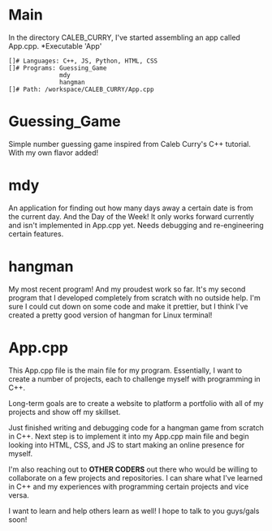# Main
In the directory CALEB_CURRY, I've started assembling an app called App.cpp.
*Executable 'App'

    []# Languages: C++, JS, Python, HTML, CSS
    []# Programs: Guessing_Game
                  mdy
                  hangman
    []# Path: /workspace/CALEB_CURRY/App.cpp

# Guessing_Game
Simple number guessing game inspired from Caleb Curry's
C++ tutorial. With my own flavor added!

# mdy
An application for finding out how many days away 
a certain date is from the current day. And the Day
of the Week! It only works forward currently and isn't
implemented in App.cpp yet. Needs debugging and 
re-engineering certain features.

# hangman
My most recent program! And my proudest work so far.
It's my second program that I developed completely from
scratch with no outside help. I'm sure I could cut down
on some code and make it prettier, but I think I've created
a pretty good version of hangman for Linux terminal!

# App.cpp
This App.cpp file is the main file for my program.
Essentially, I want to create a number of projects,
each to challenge myself with programming in C++.

Long-term goals are to create a website to platform
a portfolio with all of my projects and show off my 
skillset.

Just finished writing and debugging code for a hangman
game from scratch in C++. Next step is to implement it
into my App.cpp main file and begin looking into HTML,
CSS, and JS to start making an online presence for 
myself.

I'm also reaching out to **OTHER CODERS** out there who
would be willing to collaborate on a few projects and 
repositories. I can share what I've learned in C++ and 
my experiences with programming certain projects and vice
versa. 

I want to learn and help others learn as well! I hope to 
talk to you guys/gals soon!